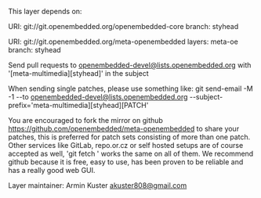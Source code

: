 This layer depends on:

URI: git://git.openembedded.org/openembedded-core
branch: styhead

URI: git://git.openembedded.org/meta-openembedded
layers: meta-oe
branch: styhead

Send pull requests to openembedded-devel@lists.openembedded.org with '[meta-multimedia][styhead]' in the subject

When sending single patches, please use something like:
git send-email -M -1 --to openembedded-devel@lists.openembedded.org --subject-prefix='meta-multimedia][styhead][PATCH'

You are encouraged to fork the mirror on github https://github.com/openembedded/meta-openembedded to share your patches, this is preferred for patch sets consisting of more than one patch. Other services like GitLab, repo.or.cz or self hosted setups are of course accepted as well, 'git fetch <remote>' works the same on all of them. We recommend github because it is free, easy to use, has been proven to be reliable and has a really good web GUI.

Layer maintainer: Armin Kuster <akuster808@gmail.com>
